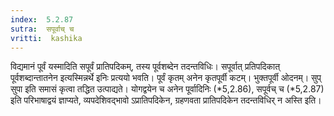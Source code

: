```yaml
---
index:  5.2.87
sutra:  सपूर्वाच् च
vritti:  kashika 
---
```


विद्यमानं पूर्वं यस्मादिति सपूर्वं प्रातिपदिकम्, तस्य पूर्वशब्देन तदन्तविधिः। सपूर्वात् प्रतिपदिकात् पूर्वशब्दान्तातनेन इत्यस्मिन्नर्थे इनिः प्रत्ययो भवति। पूर्वं कृतम् अनेन कृतपूर्वी कटम्। भुक्तपूर्वी ओदनम्। सुप् सुपा इति समासं कृत्वा तद्धित उत्पाद्यते। योगद्वयेन च अनेन पूर्वादिनिः (*5,2.86), सपूर्वच् च (*5,2.87) इति परिभाषाद्वयं ज्ञाप्यते, व्यपदेशिवद्भावो ऽप्रातिपदिकेन, ग्रहणवता प्रातिपदिकेन तदन्तविधिर् न अस्ति इति।

